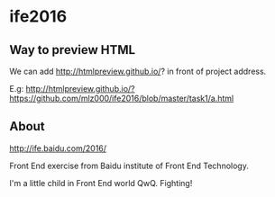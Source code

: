 # ife2016
## Way to preview HTML
We can add http://htmlpreview.github.io/? in front of project address. 

E.g: http://htmlpreview.github.io/?https://github.com/mlz000/ife2016/blob/master/task1/a.html
## About 

http://ife.baidu.com/2016/

Front End exercise from Baidu institute of Front End Technology.

I'm a little child in Front End world QwQ. Fighting! 